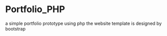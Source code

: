 # Portfolio_PHP
 a simple portfolio prototype using php 
 the website template is designed by bootstrap 
